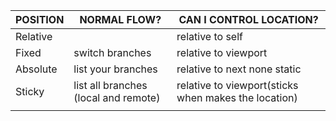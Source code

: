 | POSITION | NORMAL FLOW?                         | CAN I CONTROL LOCATION?                              |
| -------- | ------------------------------------ | ---------------------------------------------------- |
| Relative |                                      | relative to self                                     |
| Fixed    | switch branches                      | relative to viewport                                 |
| Absolute | list your branches                   | relative to next none static                         |
| Sticky   | list all branches (local and remote) | relative to viewport(sticks when makes the location) |
|          |                                      |                                                      |
